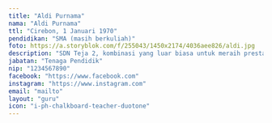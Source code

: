 ```yaml
---
title: "Aldi Purnama"
nama: "Aldi Purnama"
ttl: "Cirebon, 1 Januari 1970"
pendidikan: "SMA (masih berkuliah)"
foto: https://a.storyblok.com/f/255043/1450x2174/4036aee826/aldi.jpg
description: "SDN Teja 2, kombinasi yang luar biasa untuk meraih prestasi dan kebahagiaan."
jabatan: "Tenaga Pendidik"
nip: "1234567890"
facebook: "https://www.facebook.com"
instagram: "https://www.instagram.com"
email: "mailto"
layout: "guru"
icon: "i-ph-chalkboard-teacher-duotone"
---
```

